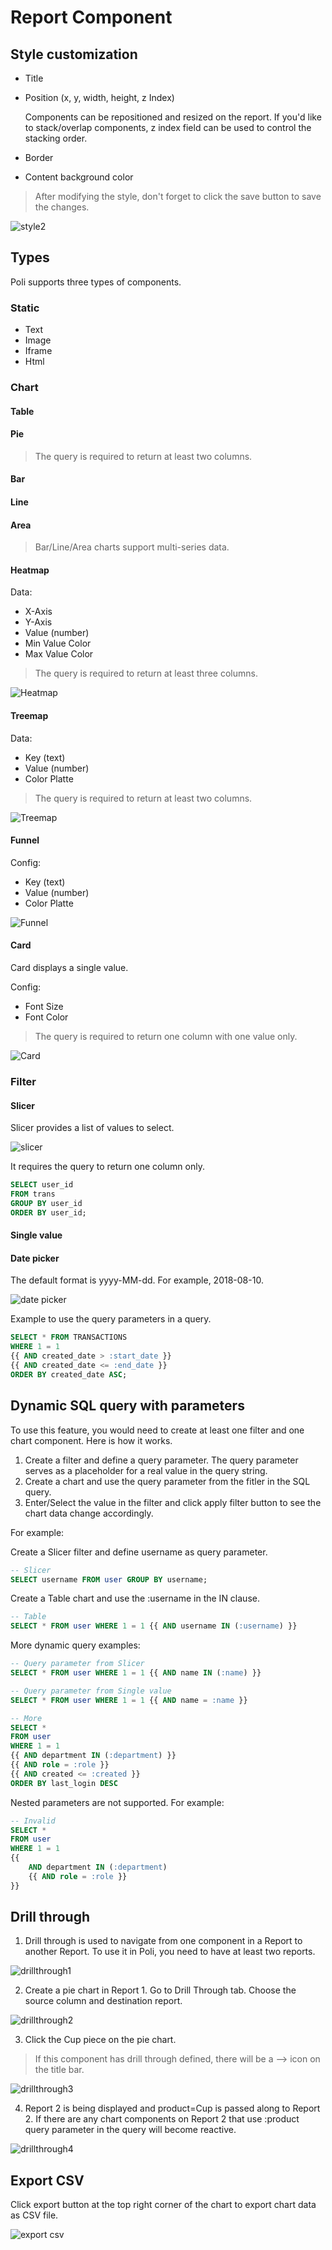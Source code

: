 # Report Component

## Style customization

* Title
* Position (x, y, width, height, z Index)

  Components can be repositioned and resized on the report. If you'd like to stack/overlap components, z index field can be used to control the stacking order.

* Border
* Content background color 

> After modifying the style, don't forget to click the save button to save the changes.

![style2](_images/screenshots/style2.jpg)

## Types

Poli supports three types of components.

### Static
  * Text
  * Image
  * Iframe
  * Html

### Chart

#### Table

#### Pie
    
  > The query is required to return at least two columns.

#### Bar
#### Line
#### Area

  > Bar/Line/Area charts support multi-series data.
  
#### Heatmap

Data:
- X-Axis
- Y-Axis 
- Value (number)
- Min Value Color
- Max Value Color

> The query is required to return at least three columns.

![Heatmap](_images/image-0.8.0/component_heatmap.jpg)

#### Treemap

Data:
- Key (text)
- Value (number)
- Color Platte

> The query is required to return at least two columns.

![Treemap](_images/image-0.8.0/component_treemap.jpg)

#### Funnel

Config:
- Key (text)
- Value (number)
- Color Platte

![Funnel](_images/image-0.8.0/component_funnel.jpg)

#### Card

Card displays a single value. 

Config:
- Font Size
- Font Color

> The query is required to return one column with one value only.

![Card](_images/image-0.8.0/component_card.jpg)


### Filter

#### Slicer

Slicer provides a list of values to select. 

![slicer](_images/screenshots/slicer.jpg)

It requires the query to return one column only.

```sql
SELECT user_id 
FROM trans 
GROUP BY user_id 
ORDER BY user_id;
```
  
#### Single value

#### Date picker

The default format is yyyy-MM-dd. For example, 2018-08-10. 

![date picker](_images/screenshots/date_picker.jpg)

Example to use the query parameters in a query.

```sql
SELECT * FROM TRANSACTIONS
WHERE 1 = 1
{{ AND created_date > :start_date }}
{{ AND created_date <= :end_date }}
ORDER BY created_date ASC;
```

## Dynamic SQL query with parameters

To use this feature, you would need to create at least one filter and one chart component. Here is how it works.

1. Create a filter and define a query parameter. The query parameter serves as a placeholder for a real value in the query string. 
2. Create a chart and use the query parameter from the fitler in the SQL query.
3. Enter/Select the value in the filter and click apply filter button to see the chart data change accordingly.

For example:

Create a Slicer filter and define username as query parameter.
```sql
-- Slicer
SELECT username FROM user GROUP BY username;
```

Create a Table chart and use the :username in the IN clause.
```sql
-- Table
SELECT * FROM user WHERE 1 = 1 {{ AND username IN (:username) }}
```

More dynamic query examples:

```sql
-- Query parameter from Slicer
SELECT * FROM user WHERE 1 = 1 {{ AND name IN (:name) }}

-- Query parameter from Single value
SELECT * FROM user WHERE 1 = 1 {{ AND name = :name }}

-- More
SELECT * 
FROM user 
WHERE 1 = 1 
{{ AND department IN (:department) }}
{{ AND role = :role }}
{{ AND created <= :created }}
ORDER BY last_login DESC
```

Nested parameters are not supported. For example:

```sql
-- Invalid
SELECT * 
FROM user 
WHERE 1 = 1 
{{ 
    AND department IN (:department) 
    {{ AND role = :role }}
}}
```

## Drill through

1. Drill through is used to navigate from one component in a Report to another Report. To use it in Poli, you need to have at least two reports.

![drillthrough1](_images/screenshots/drillthrough1.jpg)

2. Create a pie chart in Report 1. Go to Drill Through tab. Choose the source column and destination report.

![drillthrough2](_images/screenshots/drillthrough2.jpg)

3. Click the Cup piece on the pie chart.

> If this component has drill through defined, there will be a --> icon on the title bar.

![drillthrough3](_images/screenshots/drillthrough3.jpg)

4. Report 2 is being displayed and product=Cup is passed along to Report 2. If there are any chart components on Report 2 that use :product query parameter in the query will become reactive.

![drillthrough4](_images/screenshots/drillthrough4.jpg)

## Export CSV

Click export button at the top right corner of the chart to export chart data as CSV file.

![export csv](_images/screenshots/export_csv.jpg)

